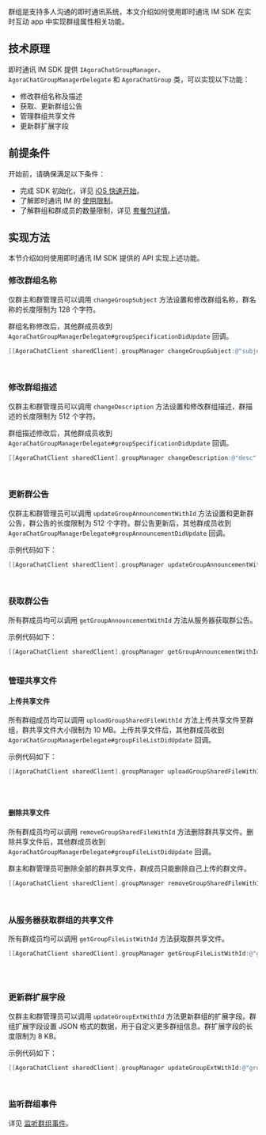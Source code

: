 群组是支持多人沟通的即时通讯系统，本文介绍如何使用即时通讯 IM SDK 在实时互动 app 中实现群组属性相关功能。

## 技术原理

即时通讯 IM SDK 提供 `IAgoraChatGroupManager`、`AgoraChatGroupManagerDelegate` 和 `AgoraChatGroup` 类，可以实现以下功能：

- 修改群组名称及描述
- 获取、更新群组公告
- 管理群组共享文件
- 更新群扩展字段

## 前提条件

开始前，请确保满足以下条件：

- 完成 SDK 初始化，详见 [iOS 快速开始](./agora_chat_get_started_ios)。
- 了解即时通讯 IM 的 [使用限制](./agora_chat_limitation)。
- 了解群组和群成员的数量限制，详见 [套餐包详情](./agora_chat_plan)。

## 实现方法

本节介绍如何使用即时通讯 IM SDK 提供的 API 实现上述功能。

### 修改群组名称

仅群主和群管理员可以调用 `changeGroupSubject` 方法设置和修改群组名称，群名称的长度限制为 128 个字符。

群组名称修改后，其他群成员收到 `AgoraChatGroupManagerDelegate#groupSpecificationDidUpdate` 回调。

```objective-c
[[AgoraChatClient sharedClient].groupManager changeGroupSubject:@"subject"
                                                                                                              forGroup:@"groupID"
                                                                                                                   error:nil];
```

### 修改群组描述

仅群主和群管理员可以调用 `changeDescription` 方法设置和修改群组描述，群描述的长度限制为 512 个字符。

群组描述修改后，其他群成员收到 `AgoraChatGroupManagerDelegate#groupSpecificationDidUpdate` 回调。

```objective-c
[[AgoraChatClient sharedClient].groupManager changeDescription:@"desc"
                                                                                                             forGroup:@"groupID"
                                                                                                                 error:nil];
```

### 更新群公告

仅群主和群管理员可以调用 `updateGroupAnnouncementWithId` 方法设置和更新群公告，群公告的长度限制为 512 个字符。群公告更新后，其他群成员收到 `AgoraChatGroupManagerDelegate#groupAnnouncementDidUpdate` 回调。

示例代码如下：

```objective-c
[[AgoraChatClient sharedClient].groupManager updateGroupAnnouncementWithId:@"groupID"
                                                                                                                          announcement:@"announcement"
                                                                                                                                       error:nil];
```

### 获取群公告

所有群成员均可以调用 `getGroupAnnouncementWithId` 方法从服务器获取群公告。

示例代码如下：

```objective-c
[[AgoraChatClient sharedClient].groupManager getGroupAnnouncementWithId:@"groupID"
                                                                                                                                   error:nil];
```

### 管理共享文件

#### 上传共享文件

所有群组成员均可以调用 `uploadGroupSharedFileWithId` 方法上传共享文件至群组，群共享文件大小限制为 10 MB。上传共享文件后，其他群成员收到 `AgoraChatGroupManagerDelegate#groupFileListDidUpdate` 回调。

示例代码如下：

```objective-c
[[AgoraChatClient sharedClient].groupManager uploadGroupSharedFileWithId:@"groupID"
                                                                                                                                 filePath:@"filePath"
                                                                                                                               progress:nil
                                                                                                                             completion:nil];
```

#### 删除共享文件

所有群成员均可以调用 `removeGroupSharedFileWithId` 方法删除群共享文件。删除共享文件后，其他群成员收到 `AgoraChatGroupManagerDelegate#groupFileListDidUpdate` 回调。

群主和群管理员可删除全部的群共享文件，群成员只能删除自己上传的群文件。

```objective-c
[[AgoraChatClient sharedClient].groupManager removeGroupSharedFileWithId:@"groupID"
                                                                                                                       sharedFileId:@"fileID"
                                                                                                                                  error:nil];
```

### 从服务器获取群组的共享文件

所有群成员均可以调用 `getGroupFileListWithId` 方法获取群共享文件。

```objective-c
[[AgoraChatClient sharedClient].groupManager getGroupFileListWithId:@"groupID"
                                                                                                                  pageNumber:pageNumber
                                                                                                                    pageSize:pageSize
                                                                                                                           error:nil];
```

### 更新群扩展字段

仅群主和群管理员可以调用 `updateGroupExtWithId` 方法更新群组的扩展字段。群组扩展字段设置 JSON 格式的数据，用于自定义更多群组信息。群扩展字段的长度限制为 8 KB。

示例代码如下：

```objective-c
[[AgoraChatClient sharedClient].groupManager updateGroupExtWithId:@"groupID"
                                                                                                                            ext:@"ext"
                                                                                                                        error:nil];
```

### 监听群组事件

详见 [监听群组事件](./agora_chat_group_ios#监听群组事件)。
